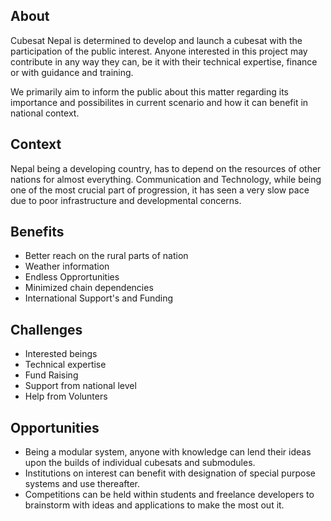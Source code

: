 ## About
Cubesat Nepal is determined to develop and launch a cubesat with the participation of the public interest. Anyone interested in this project may contribute in any way they can, be it with their technical expertise, finance or with guidance and training.

We primarily aim to inform the public about this matter regarding its importance and possibilites in current scenario and how it can benefit in national context. 

## Context
Nepal being a developing country, has to depend on the resources of other nations for almost everything. Communication and Technology, while being one of the most crucial part of progression, it has seen a very slow pace due to poor infrastructure and developmental concerns. 

## Benefits
- Better reach on the rural parts of nation 
- Weather information
- Endless Opprortunities
- Minimized chain dependencies
- International Support's and Funding

## Challenges
- Interested beings
- Technical expertise
- Fund Raising
- Support from national level
- Help from Volunters

## Opportunities
- Being a modular system, anyone with knowledge can lend their ideas upon the builds of individual cubesats and submodules.
- Institutions on interest can benefit with designation of special purpose systems and use thereafter.
- Competitions can be held within students and freelance developers to brainstorm with ideas and applications to make the most out it.

